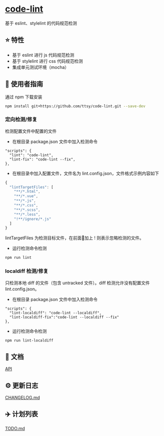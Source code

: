 # [code-lint](https://github.com/ttsy/code-lint)

基于 eslint、stylelint 的代码规范检测

## :star: 特性

- 基于 eslint 进行 js 代码规范检测
- 基于 stylelint 进行 css 代码规范检测
- 集成单元测试环境（mocha）

## :rocket: 使用者指南

通过 npm 下载安装

``` bash
npm install git+https://github.com/ttsy/code-lint.git --save-dev
```

### 定向检测/修复

检测配置文件中配置的文件

- 在根目录 package.json 文件中加入检测命令 

```
"scripts": {
  "lint": "code-lint",
  "lint-fix": "code-lint --fix",
},
```

- 在根目录中加入配置文件，文件名为 lint.config.json，文件格式示例内容如下

```js
{
  "lintTargetFiles": [
    "**/*.html",
    "**/*.vue",
    "**/*.js",
    "**/*.css",
    "**/*.scss",
    "**/*.less",
    "!**/ignore/*.js"
  ]
}
```

lintTargetFiles 为检测目标文件，在前面加上 ! 则表示忽略检测的文件。

- 运行检测命令检测

``` bash
npm run lint
```

### localdiff 检测/修复

只检测本地 diff 的文件（包含 untracked 文件）。diff 检测允许没有配置文件 lint.config.json。

- 在根目录 package.json 文件中加入检测命令 

```
"scripts": {
  "lint-localdiff": "code-lint --localdiff",
  "lint-localdiff-fix":"code-lint --localdiff --fix"
},
```

- 运行检测命令检测

``` bash
npm run lint-localdiff
```

## :bookmark_tabs: 文档

[API](./doc/API.md)

## :gear: 更新日志
[CHANGELOG.md](./doc/CHANGELOG.md)

## :airplane: 计划列表
[TODO.md](./doc/TODO.md)